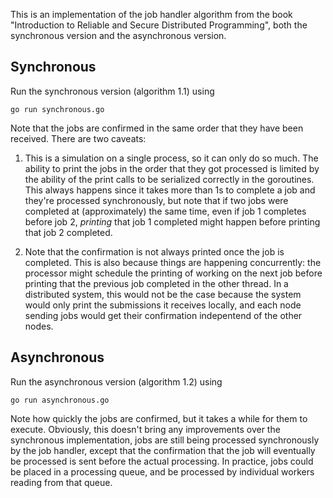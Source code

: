 This is an implementation of the job handler algorithm from the book "Introduction to Reliable and Secure Distributed Programming", both the synchronous version and the asynchronous version. 

Synchronous
-----------

Run the synchronous version (algorithm 1.1) using 

```
go run synchronous.go
```

Note that the jobs are confirmed in the same order that they have been received. There are two caveats:

1. This is a simulation on a single process, so it can only do so much. The ability to print the jobs in the order that they got processed is limited by the ability of the print calls to be serialized correctly in the goroutines. This always happens since it takes more than 1s to complete a job and they're processed synchronously, but note that if two jobs were completed at (approximately) the same time, even if job 1 completes before job 2, _printing_ that job 1 completed might happen before printing that job 2 completed.

2. Note that the confirmation is not always printed once the job is completed. This is also because things are happening concurrently: the processor might schedule the printing of working on the next job before printing that the previous job completed in the other thread. In a distributed system, this would not be the case because the system would only print the submissions it receives locally, and each node sending jobs would get their confirmation indepentend of the other nodes.

Asynchronous
------------

Run the asynchronous version (algorithm 1.2) using 

```
go run asynchronous.go
```

Note how quickly the jobs are confirmed, but it takes a while for them to execute. Obviously, this doesn't bring any improvements over the synchronous implementation, jobs are still being processed synchronously by the job handler, except that the confirmation that the job will eventually be processed is sent before the actual processing. In practice, jobs could be placed in a processing queue, and be processed by individual workers reading from that queue.